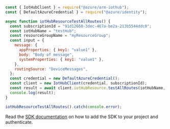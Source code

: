 ```javascript
const { IotHubClient } = require("@azure/arm-iothub");
const { DefaultAzureCredential } = require("@azure/identity");

async function iotHubResourceTestAllRoutes() {
  const subscriptionId = "91d12660-3dec-467a-be2a-213b5544ddc0";
  const iotHubName = "testHub";
  const resourceGroupName = "myResourceGroup";
  const input = {
    message: {
      appProperties: { key1: "value1" },
      body: "Body of message",
      systemProperties: { key1: "value1" },
    },
    routingSource: "DeviceMessages",
  };
  const credential = new DefaultAzureCredential();
  const client = new IotHubClient(credential, subscriptionId);
  const result = await client.iotHubResource.testAllRoutes(iotHubName, resourceGroupName, input);
  console.log(result);
}

iotHubResourceTestAllRoutes().catch(console.error);
```

Read the [SDK documentation](https://github.com/Azure/azure-sdk-for-js/blob/%40azure%2Farm-iothub_6.1.1/sdk/iothub/arm-iothub/README.md) on how to add the SDK to your project and authenticate.
